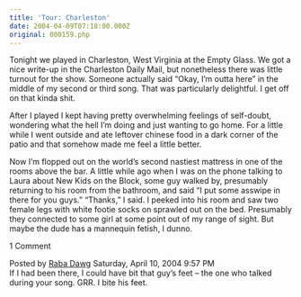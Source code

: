 ```yaml
---
title: 'Tour: Charleston'
date: 2004-04-09T07:18:00.000Z
original: 000159.php
---
```


Tonight we played in Charleston, West Virginia at the Empty Glass. We got a nice write-up in the Charleston Daily Mail, but nonetheless there was little turnout for the show. Someone actually said “Okay, I’m outta here” in the middle of my second or third song. That was particularly delightful. I get off on that kinda shit.

After I played I kept having pretty overwhelming feelings of self-doubt, wondering what the hell I’m doing and just wanting to go home. For a little while I went outside and ate leftover chinese food in a dark corner of the patio and that somehow made me feel a little better.

Now I’m flopped out on the world’s second nastiest mattress in one of the rooms above the bar. A little while ago when I was on the phone talking to Laura about New Kids on the Block, some guy walked by, presumably returning to his room from the bathroom, and said “I put some asswipe in there for you guys.” “Thanks,” I said. I peeked into his room and saw two female legs with white footie socks on sprawled out on the bed. Presumably they connected to some girl at some point out of my range of sight. But maybe the dude has a mannequin fetish, I dunno.

<span class="commentheader">1 Comment</span>

<div class="commentdivider">
<span class="commentauthorbox">Posted by <a href="http://www.pascal.com/cgi-bin/mt/mt-comments.cgi?__mode=red&id=656">Raba Dawg</a></span>
<span class="commentdatebox">Saturday, April 10, 2004</span>
<span class="commenttimebox"> 9:57 PM</span>
</div>
<div class="commentbody">If I had been there, I could have bit that guy’s feet – the one who talked during your song. GRR. I bite his feet.</div>
